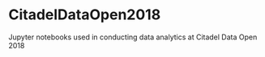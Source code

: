 # CitadelDataOpen2018
Jupyter notebooks used in conducting data analytics at Citadel Data Open 2018
